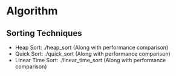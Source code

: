 # Algorithm
## Sorting Techniques
- Heap Sort: ./heap_sort (Along with performance comparison)
- Quick Sort: ./quick_sort (Along with performance comparison)
- Linear Time Sort: ./linear_time_sort (Along with performance comparison)
